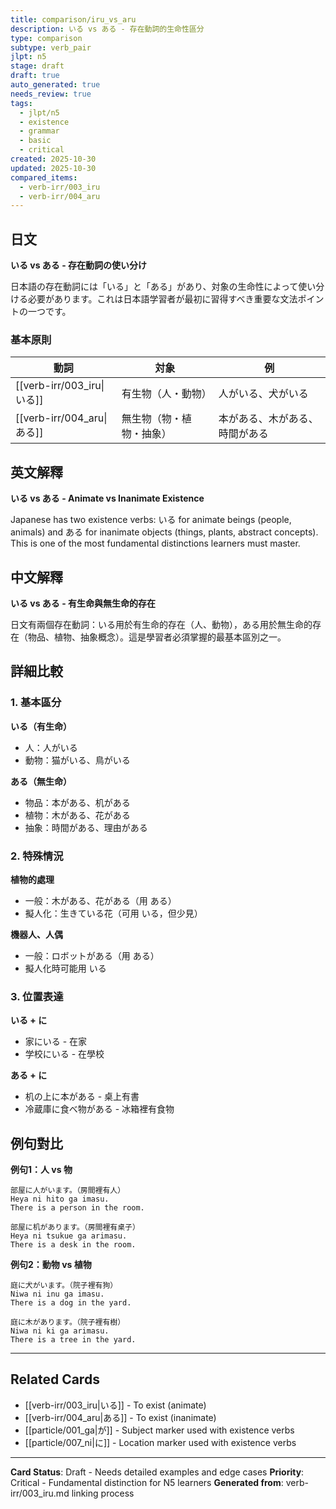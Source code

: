 ```yaml
---
title: comparison/iru_vs_aru
description: いる vs ある - 存在動詞的生命性區分
type: comparison
subtype: verb_pair
jlpt: n5
stage: draft
draft: true
auto_generated: true
needs_review: true
tags:
  - jlpt/n5
  - existence
  - grammar
  - basic
  - critical
created: 2025-10-30
updated: 2025-10-30
compared_items:
  - verb-irr/003_iru
  - verb-irr/004_aru
---
```


## 日文

**いる vs ある - 存在動詞の使い分け**

日本語の存在動詞には「いる」と「ある」があり、対象の生命性によって使い分ける必要があります。これは日本語学習者が最初に習得すべき重要な文法ポイントの一つです。

### 基本原則

| 動詞 | 対象 | 例 |
|------|------|-----|
| [[verb-irr/003_iru\|いる]] | 有生物（人・動物） | 人がいる、犬がいる |
| [[verb-irr/004_aru\|ある]] | 無生物（物・植物・抽象） | 本がある、木がある、時間がある |

## 英文解釋

**いる vs ある - Animate vs Inanimate Existence**

Japanese has two existence verbs: いる for animate beings (people, animals) and ある for inanimate objects (things, plants, abstract concepts). This is one of the most fundamental distinctions learners must master.

## 中文解釋

**いる vs ある - 有生命與無生命的存在**

日文有兩個存在動詞：いる用於有生命的存在（人、動物），ある用於無生命的存在（物品、植物、抽象概念）。這是學習者必須掌握的最基本區別之一。

## 詳細比較

### 1. 基本區分

**いる（有生命）**
- 人：人がいる
- 動物：猫がいる、鳥がいる

**ある（無生命）**
- 物品：本がある、机がある
- 植物：木がある、花がある
- 抽象：時間がある、理由がある

### 2. 特殊情況

**植物的處理**
- 一般：木がある、花がある（用 ある）
- 擬人化：生きている花（可用 いる，但少見）

**機器人、人偶**
- 一般：ロボットがある（用 ある）
- 擬人化時可能用 いる

### 3. 位置表達

**いる + に**
- 家にいる - 在家
- 学校にいる - 在學校

**ある + に**
- 机の上に本がある - 桌上有書
- 冷蔵庫に食べ物がある - 冰箱裡有食物

## 例句對比

**例句1：人 vs 物**
```
部屋に人がいます。（房間裡有人）
Heya ni hito ga imasu.
There is a person in the room.

部屋に机があります。（房間裡有桌子）
Heya ni tsukue ga arimasu.
There is a desk in the room.
```

**例句2：動物 vs 植物**
```
庭に犬がいます。（院子裡有狗）
Niwa ni inu ga imasu.
There is a dog in the yard.

庭に木があります。（院子裡有樹）
Niwa ni ki ga arimasu.
There is a tree in the yard.
```

---

## Related Cards
- [[verb-irr/003_iru|いる]] - To exist (animate)
- [[verb-irr/004_aru|ある]] - To exist (inanimate)
- [[particle/001_ga|が]] - Subject marker used with existence verbs
- [[particle/007_ni|に]] - Location marker used with existence verbs

---

**Card Status**: Draft - Needs detailed examples and edge cases
**Priority**: Critical - Fundamental distinction for N5 learners
**Generated from**: verb-irr/003_iru.md linking process
